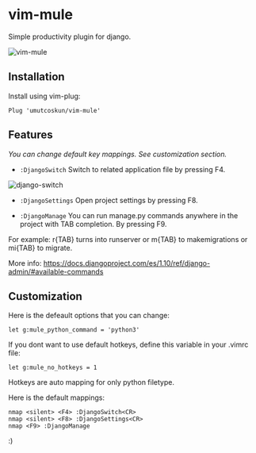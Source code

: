 # vim-mule
Simple productivity plugin for django.

![vim-mule](http://oi63.tinypic.com/30byzdi.jpg)

## Installation
Install using vim-plug:

    Plug 'umutcoskun/vim-mule'


## Features
_You can change default key mappings. See customization section._

* `:DjangoSwitch` Switch to related application file by pressing F4.

![django-switch](http://oi67.tinypic.com/4jx6x1.jpg)

* `:DjangoSettings` Open project settings by pressing F8.

* `:DjangoManage` You can run manage.py commands anywhere in the project  with TAB completion. By pressing F9.

For example: r{TAB} turns into runserver or m{TAB} to makemigrations or mi{TAB} to migrate.

More info: https://docs.djangoproject.com/es/1.10/ref/django-admin/#available-commands


## Customization
Here is the defeault options that you can change:

    let g:mule_python_command = 'python3'

If you dont want to use default hotkeys, define this variable in your .vimrc file:

    let g:mule_no_hotkeys = 1

Hotkeys are auto mapping for only python filetype.


Here is the default mappings:

    nmap <silent> <F4> :DjangoSwitch<CR>
    nmap <silent> <F8> :DjangoSettings<CR>
    nmap <F9> :DjangoManage 


:)
